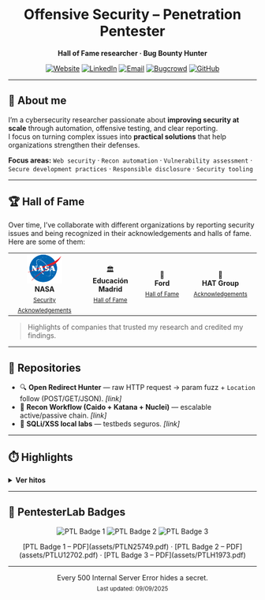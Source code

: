 <!-- Center header -->
<div align="center">

# Offensive Security – Penetration Pentester
**Hall of Fame researcher · Bug Bounty Hunter**

[![Website](https://img.shields.io/badge/Website-Visit-1DA1F2?logo=world&logoColor=white)](YOUR_PORTFOLIO_URL)
[![LinkedIn](https://img.shields.io/badge/LinkedIn-Connect-0A66C2?logo=linkedin&logoColor=white)](YOUR_LINKEDIN_URL)
[![Email](https://img.shields.io/badge/Email-Contact-EA4335?logo=gmail&logoColor=white)](mailto:lucasmontesheredero@gmail.com)
[![Bugcrowd](https://img.shields.io/badge/Bugcrowd-Profile-FF6600?logo=bugcrowd&logoColor=white)](https://bugcrowd.com/h/Montes)
[![GitHub](https://img.shields.io/badge/GitHub-Follow-181717?logo=github&logoColor=white)](https://github.com/LucasM0ntes)

</div>

---

## 👋 About me
I’m a cybersecurity researcher passionate about **improving security at scale** through automation, offensive testing, and clear reporting.  
I focus on turning complex issues into **practical solutions** that help organizations strengthen their defenses.  

**Focus areas:** `Web security` · `Recon automation` · `Vulnerability assessment` · `Secure development practices` · `Responsible disclosure` · `Security tooling`

---

## 🏆 Hall of Fame

Over time, I’ve collaborate with different organizations by reporting security issues and being recognized in their acknowledgements and halls of fame. Here are some of them:

<p align="center">
  <table>
    <tr>
      <td align="center" width="200">
        <img src="https://github.com/LucasM0ntes/LucasM0ntes/blob/main/assets/nasa-logo.png?raw=true" alt="NASA" height="60"><br>
        <b>NASA</b><br>
        <sub><a href="https://github.com/LucasM0ntes/LucasM0ntes/blob/main/assets/Nasa-VDP.pdf">Security Acknowledgements</a></sub>
      </td>
      <td align="center" width="200">
        🏛️<br>
        <b>Educación Madrid</b><br>
        <sub><a href="https://www.educa2.madrid.org/.well-known/halloffame.html">Hall of Fame</a></sub>
      </td>
      <td align="center" width="200">
        🚗<br>
        <b>Ford</b><br>
        <sub><a href="HOF_LINK_FORD">Hall of Fame</a></sub>
      </td>
      <td align="center" width="200">
        💼<br>
        <b>HAT Group</b><br>
        <sub><a href="HOF_LINK_HAT">Acknowledgements</a></sub>
      </td>
    </tr>
  </table>
</p>

> Highlights of companies that trusted my research and credited my findings.

---

## 🧰 Repositories
- 🔍 **Open Redirect Hunter** — raw HTTP request → param fuzz + `Location` follow (POST/GET/JSON). _[link]_
- 🧵 **Recon Workflow (Caido + Katana + Nuclei)** — escalable active/passive chain. _[link]_
- 🧪 **SQLi/XSS local labs** — testbeds seguros. _[link]_

---

## ⏱️ Highlights
<details>
  <summary><b>Ver hitos</b></summary>

- **2025** — NASA & Educación Madrid acknowledgements  
- **2025** — Completed all PortSwigger Academy labs  
- **2024** — Built Open Redirect Hunter tool  

</details>

---

## 🧪 PentesterLab Badges

<p align="center">
  <img alt="PTL Badge 1" src="[assets/ptl-badge-1.png](https://ptl-certs.s3.amazonaws.com/PTLN25749.pdf?X-Amz-Algorithm=AWS4-HMAC-SHA256&X-Amz-Credential=AKIAI5SYYGSB2WKF7OAA%2F20250909%2Fus-east-1%2Fs3%2Faws4_request&X-Amz-Date=20250909T145822Z&X-Amz-Expires=3600&X-Amz-SignedHeaders=host&X-Amz-Signature=f5a098a00c3605995e50e83500ba372fe989fe29634f6ed481bbba772c940141)" height="60" />
  <img alt="PTL Badge 2" src="assets/ptl-badge-2.png" height="60" />
  <img alt="PTL Badge 3" src="assets/ptl-badge-3.png" height="60" />
</p>

<p align="center">
  [PTL Badge 1 – PDF](assets/PTLN25749.pdf) ·
  [PTL Badge 2 – PDF](assets/PTLU12702.pdf) ·
  [PTL Badge 3 – PDF](assets/PTLH1973.pdf)
</p>

---

<p align="center">
  Every 500 Internal Server Error hides a secret.<br>
  <sub>Last updated: 09/09/2025</sub>
</p>
